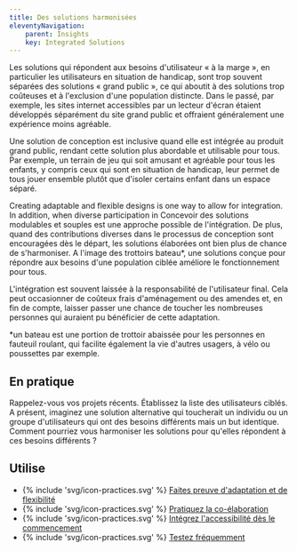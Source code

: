 ```yaml
---
title: Des solutions harmonisées
eleventyNavigation:
    parent: Insights
    key: Integrated Solutions
---
```


Les solutions qui répondent aux besoins d'utilisateur « à la marge », en particulier les utilisateurs en situation de
handicap, sont trop souvent séparées des solutions « grand public », ce qui aboutit à des solutions trop coûteuses et à
l'exclusion d'une population distincte. Dans le passé, par exemple, les sites internet accessibles par un lecteur
d'écran étaient développés séparément du site grand public et offraient généralement une expérience moins agréable.

Une solution de conception est inclusive quand elle est intégrée au produit grand public, rendant cette solution plus
abordable et utilisable pour tous. Par exemple, un terrain de jeu qui soit amusant et agréable pour tous les enfants, y
compris ceux qui sont en situation de handicap, leur permet de tous jouer ensemble plutôt que d'isoler certains enfant
dans un espace séparé.

Creating adaptable and flexible designs is one way to allow for integration. In addition, when diverse participation in
Concevoir des solutions modulables et souples est une approche possible de l'intégration. De plus, quand des
contributions diverses dans le processus de conception sont encouragées dès le départ, les solutions élaborées ont bien
plus de chance de s'harmoniser. A l'image des trottoirs bateau*, une solutions conçue pour répondre aux besoins d'une
population ciblée améliore le fonctionnement pour tous.

L'intégration est souvent laissée à la responsabilité de l'utilisateur final. Cela peut occasionner de coûteux frais
d'aménagement ou des amendes et, en fin de compte, laisser passer une chance de toucher les nombreuses personnes qui
auraient pu bénéficier de cette adaptation.

*un bateau est une portion de trottoir abaissée pour les personnes en fauteuil roulant, qui facilite également la vie
d'autres usagers, à vélo ou poussettes par exemple.

## En pratique

Rappelez-vous vos projets récents. Établissez la liste des utilisateurs ciblés. A présent, imaginez une solution
alternative qui toucherait un individu ou un groupe d'utilisateurs qui ont des besoins différents mais un but identique.
Comment pourriez vous harmoniser les solutions pour qu'elles répondent à ces besoins différents ?

## Utilise

* {% include 'svg/icon-practices.svg' %} [Faites preuve d'adaptation et de flexibilité](../../pratiques/faites-preuve-dadaptation-et-de-flexibilite/)
* {% include 'svg/icon-practices.svg' %} [Pratiquez la co-élaboration](../../pratiques/pratiquez-la-co-elaboration/)
* {% include 'svg/icon-practices.svg' %} [Intégrez l'accessibilité dès le commencement](../../pratiques/integrez-laccessibilite-des-le-commencement/)
* {% include 'svg/icon-practices.svg' %} [Testez fréquemment](../../pratiques/testez-frequemment/)
